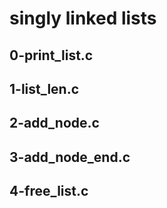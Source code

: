 # singly linked lists

## 0-print_list.c

## 1-list_len.c

## 2-add_node.c

## 3-add_node_end.c

## 4-free_list.c
